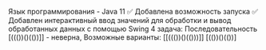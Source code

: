 Язык программирования - Java 11
✅ Добавлена возможность запуска
✅ Добавлен интерактивный ввод значений для обработки и вывод обработанных данных с помощью Swing
4 задача: Последовательность [((())()(())]] - неверна,
Возможные варианты:
[[((())()(()))]]
[(())()(())]
